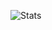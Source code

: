 ![Stats](https://github-readme-stats.vercel.app/api?username=oribuin&show_icons=true&theme=tokyonight)
